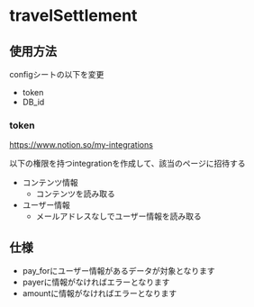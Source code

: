 # travelSettlement

## 使用方法
configシートの以下を変更

- token
- DB_id

### token
https://www.notion.so/my-integrations

以下の権限を持つintegrationを作成して、該当のページに招待する
- コンテンツ情報
  - コンテンツを読み取る
- ユーザー情報
  - メールアドレスなしでユーザー情報を読み取る

## 仕様

- pay_forにユーザー情報があるデータが対象となります
- payerに情報がなければエラーとなります
- amountに情報がなければエラーとなります
